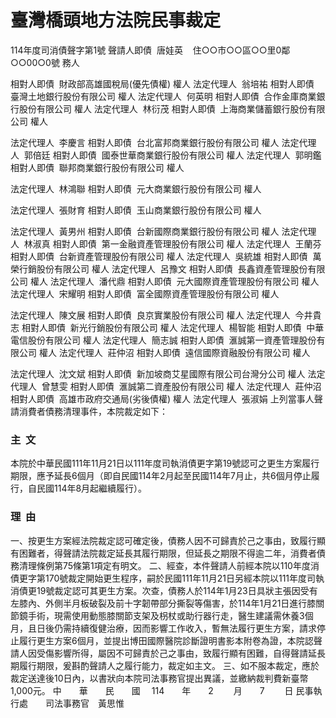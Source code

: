 # 臺灣橋頭地方法院民事裁定
114年度司消債聲字第1號
聲請人即債  唐娃英    住○○市○○區○○里0鄰○○00○0號
務人

相對人即債  財政部高雄國稅局(優先債權)
權人
法定代理人  翁培祐
相對人即債  臺灣土地銀行股份有限公司
權人
法定代理人  何英明
相對人即債  合作金庫商業銀行股份有限公司
權人
法定代理人  林衍茂
相對人即債  上海商業儲蓄銀行股份有限公司
權人

法定代理人  李慶言
相對人即債  台北富邦商業銀行股份有限公司
權人
法定代理人  郭倍廷
相對人即債  國泰世華商業銀行股份有限公司
權人
法定代理人  郭明鑑
相對人即債  聯邦商業銀行股份有限公司
權人

法定代理人  林鴻聯
相對人即債  元大商業銀行股份有限公司
權人

法定代理人  張財育
相對人即債  玉山商業銀行股份有限公司
權人

法定代理人  黃男州
相對人即債  台新國際商業銀行股份有限公司
權人
法定代理人  林淑真
相對人即債  第一金融資產管理股份有限公司
權人
法定代理人  王蘭芬
相對人即債  台新資產管理股份有限公司
權人
法定代理人  吳統雄
相對人即債  萬榮行銷股份有限公司
權人
法定代理人  呂豫文
相對人即債  長鑫資產管理股份有限公司
權人
法定代理人  潘代鼎
相對人即債  元大國際資產管理股份有限公司
權人
法定代理人  宋耀明
相對人即債  富全國際資產管理股份有限公司
權人

法定代理人  陳文展
相對人即債  良京實業股份有限公司
權人
法定代理人  今井貴志
相對人即債  新光行銷股份有限公司
權人
法定代理人  楊智能
相對人即債  中華電信股份有限公司
權人
法定代理人  簡志誠
相對人即債  滙誠第一資產管理股份有限公司
權人
法定代理人  莊仲沼
相對人即債  遠信國際資融股份有限公司
權人

法定代理人  沈文斌
相對人即債  新加坡商艾星國際有限公司台灣分公司
權人
法定代理人  曾慧雯
相對人即債  滙誠第二資產股份有限公司
權人
法定代理人  莊仲沼
相對人即債  高雄市政府交通局(劣後債權)
權人
法定代理人  張淑娟
上列當事人聲請消費者債務清理事件，本院裁定如下：
### 主  文
本院於中華民國111年11月21日以111年度司執消債更字第19號認可之更生方案履行期限，應予延長6個月（即自民國114年2月起至民國114年7月止，共6個月停止履行，自民國114年8月起繼續履行）。
### 理  由
一、按更生方案經法院裁定認可確定後，債務人因不可歸責於己之事由，致履行顯有困難者，得聲請法院裁定延長其履行期限，但延長之期限不得逾二年，消費者債務清理條例第75條第1項定有明文。
二、經查，本件聲請人前經本院以110年度消債更字第170號裁定開始更生程序，嗣於民國111年11月21日另經本院以111年度司執消債更19號裁定認可其更生方案。次查，債務人於114年1月23日具狀主張因受有左膝內、外側半月板破裂及前十字韌帶部分撕裂等傷害，於114年1月21日進行膝關節鏡手術，現需使用動態膝關節支架及枴杖或助行器行走，醫生建議需休養3個月，且日後仍需持續復健治療，因而影響工作收入，暫無法履行更生方案，請求停止履行更生方案6個月，並提出博田國際醫院診斷證明書影本附卷為證，本院認聲請人因受傷影響所得，屬因不可歸責於己之事由，致履行顯有困難，自得聲請延長期履行期限，爰斟酌聲請人之履行能力，裁定如主文。
三、如不服本裁定，應於裁定送達後10日內，以書狀向本院司法事務官提出異議，並繳納裁判費新臺幣1,000元。
中　　華　　民　　國　 114　　年　　2 　　月　　7 　　日
民事執行處　　司法事務官　黃思惟
